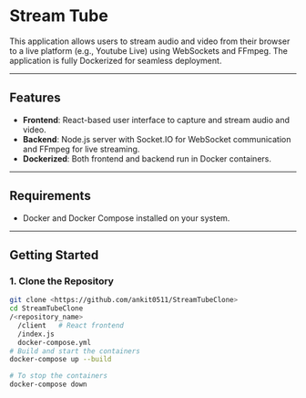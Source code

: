 # Stream Tube 

This application allows users to stream audio and video from their browser to a live platform (e.g., Youtube Live) using WebSockets and FFmpeg. The application is fully Dockerized for seamless deployment.

---

## Features

- **Frontend**: React-based user interface to capture and stream audio and video.
- **Backend**: Node.js server with Socket.IO for WebSocket communication and FFmpeg for live streaming.
- **Dockerized**: Both frontend and backend run in Docker containers.

---

## Requirements

- Docker and Docker Compose installed on your system.

---

## Getting Started

### 1. Clone the Repository

```bash
git clone <https://github.com/ankit0511/StreamTubeClone>
cd StreamTubeClone
/<repository_name>
  /client   # React frontend
  /index.js
  docker-compose.yml
# Build and start the containers
docker-compose up --build

# To stop the containers
docker-compose down


